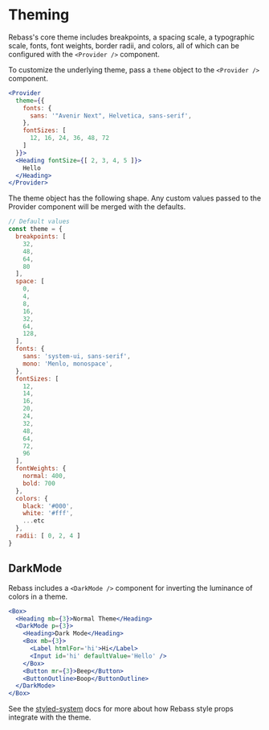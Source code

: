 
# Theming

Rebass's core theme includes breakpoints, a spacing scale,
a typographic scale, fonts, font weights, border radii, and colors, all of which can be configured with the `<Provider />` component.

To customize the underlying theme, pass a `theme` object to the `<Provider />` component.

```.jsx
<Provider
  theme={{
    fonts: {
      sans: '"Avenir Next", Helvetica, sans-serif',
    },
    fontSizes: [
      12, 16, 24, 36, 48, 72
    ]
  }}>
  <Heading fontSize={[ 2, 3, 4, 5 ]}>
    Hello
  </Heading>
</Provider>
```

The theme object has the following shape. Any custom values passed to the Provider component will be merged with the defaults.

```js
// Default values
const theme = {
  breakpoints: [
    32,
    48,
    64,
    80
  ],
  space: [
    0,
    4,
    8,
    16,
    32,
    64,
    128,
  ],
  fonts: {
    sans: 'system-ui, sans-serif',
    mono: 'Menlo, monospace',
  },
  fontSizes: [
    12,
    14,
    16,
    20,
    24,
    32,
    48,
    64,
    72,
    96
  ],
  fontWeights: {
    normal: 400,
    bold: 700
  },
  colors: {
    black: '#000',
    white: '#fff',
    ...etc
  },
  radii: [ 0, 2, 4 ]
}
```

## DarkMode

Rebass includes a `<DarkMode />` component for inverting the luminance of colors in a theme.

```.jsx
<Box>
  <Heading mb={3}>Normal Theme</Heading>
  <DarkMode p={3}>
    <Heading>Dark Mode</Heading>
    <Box mb={3}>
      <Label htmlFor='hi'>Hi</Label>
      <Input id='hi' defaultValue='Hello' />
    </Box>
    <Button mr={3}>Beep</Button>
    <ButtonOutline>Boop</ButtonOutline>
  </DarkMode>
</Box>
```

See the [styled-system][system] docs for more about how Rebass style props integrate with the theme.

[system]: https://github.com/jxnblk/styled-system
